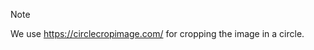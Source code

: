 <!-- markdownlint-disable first-line-h1 -->

> [!NOTE]
> We use <https://circlecropimage.com/> for cropping the image in a circle.